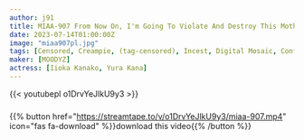 ```yaml
---
author: j91
title: MIAA-907 From Now On, I'm Going To Violate And Destroy This Motherless Family... A Woman Who Raped Her 10 Years Ago Has Confined Her Beloved Daughter's Crack And Creampied Her Kana Morisawa Kana Yura
date: 2023-07-14T01:00:00Z
image: "miaa907pl.jpg"
tags: [Censored, Creampie, (tag-censored), Incest, Digital Mosaic, Confinement]
maker: [MOODYZ]
actress: [Iioka Kanako, Yura Kana]
---
```



{{< youtubepl o1DrvYeJlkU9y3 >}}
###

{{% button href="https://streamtape.to/v/o1DrvYeJlkU9y3/miaa-907.mp4" icon="fas fa-download" %}}download this video{{% /button %}}

